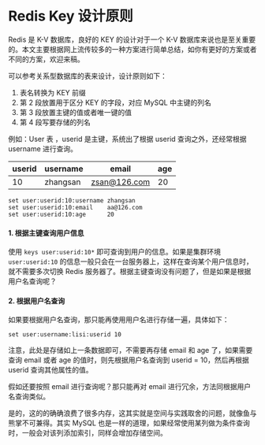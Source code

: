 # Redis Key 设计原则

Redis 是 K-V 数据库，良好的 KEY 的设计对于一个 K-V 数据库来说也是至关重要的。本文主要根据网上流传较多的一种方案进行简单总结，如你有更好的方案或者不同的方案，欢迎来稿。

可以参考关系型数据库的表来设计，设计原则如下：

1. 表名转换为 KEY 前缀
2. 第 2 段放置用于区分 KEY 的字段，对应 MySQL 中主键的列名
3. 第 3 段放置主键的值或者唯一键的值
4. 第 4 段写要存储的列名

例如：User 表 ，userid 是主键，系统出了根据 userid 查询之外，还经常根据 username 进行查询。

userid	|	username	| email      | age
--------|---------------|------------|------
10		|   zhangsan    | zsan@126.com | 20

```shell
set user:userid:10:username zhangsan
set user:userid:10:email	aa@126.com
set user:userid:10:age      20
```

#### 1. 根据主键查询用户信息

使用 `keys user:userid:10*` 即可查询到用户的信息。如果是集群环境 `user:userid:10` 的信息一般只会在一台服务器上，这样在查询某个用户信息时，就不需要多次切换 Redis 服务器了。根据主键查询没有问题了，但是如果是根据用户名查询呢？

#### 2. 根据用户名查询

如果要根据用户名查询，那只能再使用用户名进行存储一遍，具体如下：

```shell
set user:username:lisi:userid 10
```

注意，此处是存储如上一条数据即可，不需要再存储 email 和 age 了，如果需要查询 email 或者 age 的值时，则先根据用户名查询到 userid = 10，然后再根据 userid 查询其他属性的值。

假如还要按照 email 进行查询呢？那只能再对 email 进行冗余，方法同根据用户名查询类似。

是的，这的的确确浪费了很多内存，这其实就是空间与实践取舍的问题，就像鱼与熊掌不可兼得。其实 MySQL 也是一样的道理，如果经常使用某列做为条件查询时，一般会对该列添加索引，同样会增加存储空间。


